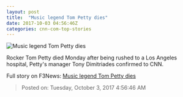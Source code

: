 ```yaml
---
layout: post
title:  "Music legend Tom Petty dies"
date: 2017-10-03 04:56:46Z
categories: cnn-com-top-stories
---
```


![Music legend Tom Petty dies](http://i2.cdn.cnn.com/cnnnext/dam/assets/171002123949-tom-petty-august-2017-super-tease.jpg)

Rocker Tom Petty died Monday after being rushed to a Los Angeles hospital, Petty's manager Tony Dimitriades confirmed to CNN.


Full story on F3News: [Music legend Tom Petty dies](http://www.f3nws.com/n/uVaTyH)

> Posted on: Tuesday, October 3, 2017 4:56:46 AM
